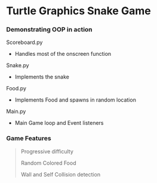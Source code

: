 # Turtle Graphics Snake Game

### Demonstrating OOP in action

Scoreboard.py

- Handles most of the onscreen function

Snake.py

- Implements the snake

Food.py

- Implements Food and spawns in random location

Main.py

- Main Game loop and Event listeners

### Game Features

> Progressive difficulty
>
> Random Colored Food
>
> Wall and Self Collision detection
